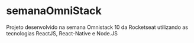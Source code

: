 # semanaOmniStack
Projeto desenvolvido na semana Omnistack 10 da Rocketseat utilizando as tecnologias ReactJS, React-Native e Node.JS
